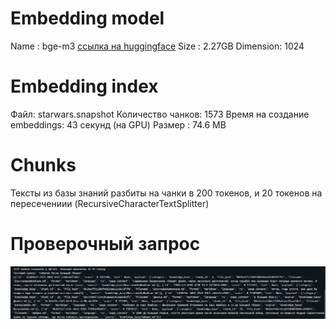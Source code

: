 # Embedding model
Name : bge-m3 [ссылка на huggingface](https://huggingface.co/BAAI/bge-m3)
Size : 2.27GB
Dimension: 1024

# Embedding index
Файл: starwars.snapshot
Количество чанков: 1573
Время на создание embeddings: 43 секунд (на GPU)
Размер : 74.6 MB

# Chunks
Тексты из базы знаний разбиты на чанки в 200 токенов, и 20 токенов на пересечениии (RecursiveCharacterTextSplitter)

# Проверочный запрос
![Пример запроса](image.png)